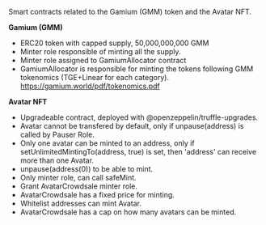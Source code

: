 Smart contracts related to the Gamium (GMM) token and the Avatar NFT.

**Gamium (GMM)**
- ERC20 token with capped supply, 50,000,000,000 GMM
- Minter role responsible of minting all the supply.
- Minter role assigned to GamiumAllocator contract
- GamiumAllocator is responsible for minting the tokens following GMM tokenomics (TGE+Linear for each category). 
https://gamium.world/pdf/tokenomics.pdf

**Avatar NFT**
- Upgradeable contract, deployed with @openzeppelin/truffle-upgrades.
- Avatar cannot be transfered by default, only if unpause(address) is called by Pauser Role.
- Only one avatar can be minted to an address, only if setUnlimitedMintingTo(address, true) is set, then 'address' can receive more than one Avatar.
- unpause(address(0)) to be able to mint.
- Only minter role, can call safeMint.
- Grant AvatarCrowdsale minter role. 
- AvatarCrowdsale has a fixed price for minting.
- Whitelist addresses can mint Avatar.
- AvatarCrowdsale has a cap on how many avatars can be minted.
